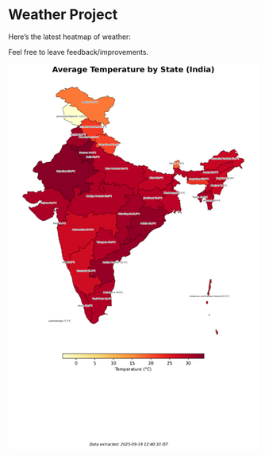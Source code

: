 # Weather Project

Here’s the latest heatmap of weather:

Feel free to leave feedback/improvements.

![India Heatmap](docs/assets/india_heatmap.png?v=CD01EB)
